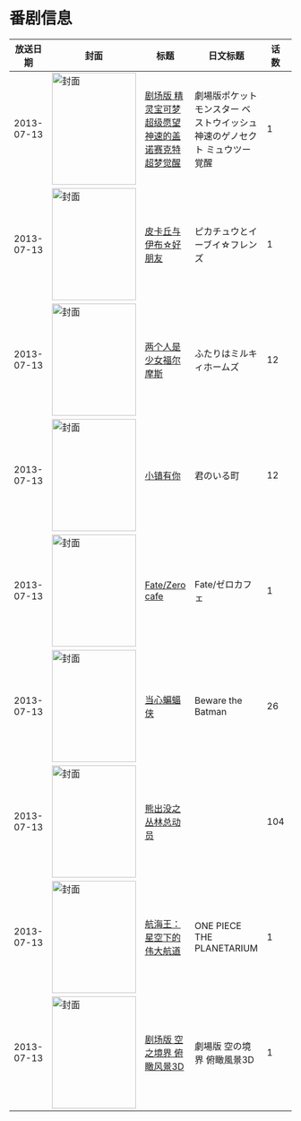 # 番剧信息

|放送日期|封面|标题|日文标题|话数|评分|评分人数|
|---|---|---|---|---|---|---|
|2013-07-13|<img src="//lain.bgm.tv/pic/cover/c/04/be/56842_WOt4s.jpg" alt="封面" style="width:150px;height:200px;object-fit:cover;">|[剧场版 精灵宝可梦 超级愿望 神速的盖诺赛克特 超梦觉醒](https://bangumi.tv/subject/56842)|劇場版ポケットモンスター ベストウイッシュ 神速のゲノセクト ミュウツー覚醒|1|6.0|441人评分|
|2013-07-13|<img src="//lain.bgm.tv/pic/cover/c/de/dc/56844_27Ptf.jpg" alt="封面" style="width:150px;height:200px;object-fit:cover;">|[皮卡丘与伊布☆好朋友](https://bangumi.tv/subject/56844)|ピカチュウとイーブイ☆フレンズ|1|6.9|96人评分|
|2013-07-13|<img src="//lain.bgm.tv/pic/cover/c/ce/14/62948_h5bSP.jpg" alt="封面" style="width:150px;height:200px;object-fit:cover;">|[两个人是少女福尔摩斯](https://bangumi.tv/subject/62948)|ふたりはミルキィホームズ|12|5.1|433人评分|
|2013-07-13|<img src="//lain.bgm.tv/pic/cover/c/e8/fc/66655_51vlT.jpg" alt="封面" style="width:150px;height:200px;object-fit:cover;">|[小镇有你](https://bangumi.tv/subject/66655)|君のいる町|12|5.9|1108人评分|
|2013-07-13|<img src="//lain.bgm.tv/pic/cover/c/db/02/77552_487vk.jpg" alt="封面" style="width:150px;height:200px;object-fit:cover;">|[Fate/Zero cafe](https://bangumi.tv/subject/77552)|Fate/ゼロカフェ|1|6.3|189人评分|
|2013-07-13|<img src="//lain.bgm.tv/pic/cover/c/0f/6d/80276_14z19.jpg" alt="封面" style="width:150px;height:200px;object-fit:cover;">|[当心蝙蝠侠](https://bangumi.tv/subject/80276)|Beware the Batman|26|5.5|10人评分|
|2013-07-13|<img src="//lain.bgm.tv/pic/cover/c/99/22/107535_eHw2M.jpg" alt="封面" style="width:150px;height:200px;object-fit:cover;">|[熊出没之丛林总动员](https://bangumi.tv/subject/107535)||104|5.4|124人评分|
|2013-07-13|<img src="//lain.bgm.tv/pic/cover/c/25/e8/162044_TEx09.jpg" alt="封面" style="width:150px;height:200px;object-fit:cover;">|[航海王：星空下的伟大航道](https://bangumi.tv/subject/162044)|ONE PIECE THE PLANETARIUM|1|6.5|28人评分|
|2013-07-13|<img src="//lain.bgm.tv/pic/cover/c/50/10/336522_gCSDY.jpg" alt="封面" style="width:150px;height:200px;object-fit:cover;">|[剧场版 空之境界 俯瞰风景3D](https://bangumi.tv/subject/336522)|劇場版 空の境界 俯瞰風景3D|1|7.8|404人评分|
